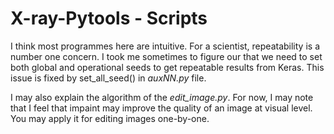 # X-ray-Pytools - Scripts

I think most programmes here are intuitive.  For a scientist, repeatability is a number one concern.  I took me sometimes to figure our that we need to set both global and operational seeds to get repeatable results from Keras.  This issue is fixed by set_all_seed() in _auxNN.py_ file.

I may also explain the algorithm of the _edit_image.py_.  For now, I may note that I feel that impaint may improve the quality of an image at visual level.  You may apply it for editing images one-by-one.
